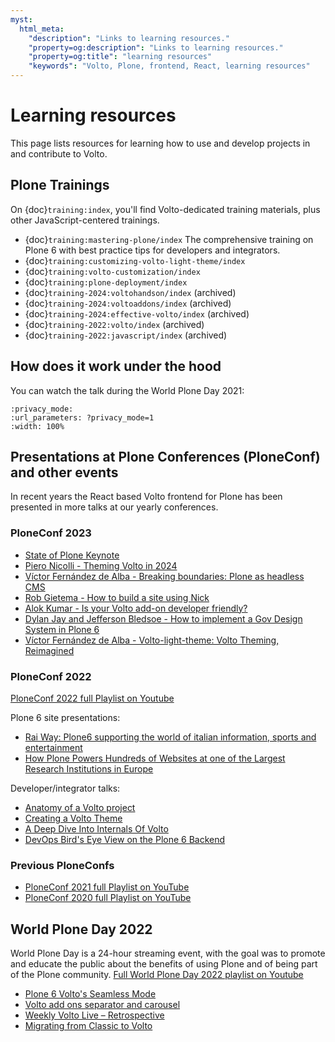 ```yaml
---
myst:
  html_meta:
    "description": "Links to learning resources."
    "property=og:description": "Links to learning resources."
    "property=og:title": "learning resources"
    "keywords": "Volto, Plone, frontend, React, learning resources"
---
```


# Learning resources

This page lists resources for learning how to use and develop projects in and contribute to Volto.


## Plone Trainings

On {doc}`training:index`, you'll find Volto-dedicated training materials, plus other JavaScript-centered trainings.

-   {doc}`training:mastering-plone/index`
    The comprehensive training on Plone 6 with best practice tips for developers and integrators.
-   {doc}`training:customizing-volto-light-theme/index`
-   {doc}`training:volto-customization/index`
-   {doc}`training:plone-deployment/index`
-   {doc}`training-2024:voltohandson/index` (archived)
-   {doc}`training-2024:voltoaddons/index` (archived)
-   {doc}`training-2024:effective-volto/index` (archived)
-   {doc}`training-2022:volto/index` (archived)
-   {doc}`training-2022:javascript/index` (archived)


## How does it work under the hood

You can watch the talk during the World Plone Day 2021:

```{youtube} kHec4MXH8vo
:privacy_mode:
:url_parameters: ?privacy_mode=1
:width: 100%
```


## Presentations at Plone Conferences (PloneConf) and other events

In recent years the React based Volto frontend for Plone has been presented in more talks at our yearly conferences.


### PloneConf 2023

-   [State of Plone Keynote](https://www.youtube-nocookie.com/embed/jl19wuC0wtw?list=PLGN9BI-OAQkSXMXVBXLWQAQr0AF2xM_NU&index=1&privacy_mode=1)
-   [Piero Nicolli - Theming Volto in 2024](https://www.youtube-nocookie.com/embed/LkPOsIn1jYY?list=PLGN9BI-OAQkSXMXVBXLWQAQr0AF2xM_NU&index=6&privacy_mode=1)
-   [Víctor Fernández de Alba - Breaking boundaries: Plone as headless CMS](https://www.youtube-nocookie.com/embed/43LVtjYyo28?list=PLGN9BI-OAQkSXMXVBXLWQAQr0AF2xM_NU&index=7&privacy_mode=1)
-   [Rob Gietema - How to build a site using Nick](https://www.youtube-nocookie.com/embed/ZbdYvNAnamM?list=PLGN9BI-OAQkSXMXVBXLWQAQr0AF2xM_NU&index=18&privacy_mode=1)
-   [Alok Kumar - Is your Volto add-on developer friendly?](https://www.youtube-nocookie.com/embed/E6fH3NhR2Hc?list=PLGN9BI-OAQkSXMXVBXLWQAQr0AF2xM_NU&index=20&privacy_mode=1)
-   [Dylan Jay and Jefferson Bledsoe - How to implement a Gov Design System in Plone 6](https://www.youtube-nocookie.com/embed/_XmKc7jNIE8?list=PLGN9BI-OAQkSXMXVBXLWQAQr0AF2xM_NU&index=25&privacy_mode=1)
-   [Víctor Fernández de Alba - Volto-light-theme: Volto Theming, Reimagined](https://www.youtube-nocookie.com/embed/t2X2NO62J-8)


### PloneConf 2022

[PloneConf 2022 full Playlist on Youtube](https://www.youtube-nocookie.com/embed/playlist?list=PLGN9BI-OAQkQxqQcCZeJefMC8XlA_qv3Z&privacy_mode=1)

Plone 6 site presentations:

-   [Rai Way: Plone6 supporting the world of italian information, sports and entertainment](https://www.youtube-nocookie.com/embed/hHHGlSjf5O4?list=PLGN9BI-OAQkQxqQcCZeJefMC8XlA_qv3Z&privacy_mode=1)
-   [How Plone Powers Hundreds of Websites at one of the Largest Research Institutions in Europe](https://www.youtube-nocookie.com/embed/bxWt-GEmPcc?list=PLGN9BI-OAQkQxqQcCZeJefMC8XlA_qv3Z&privacy_mode=1)

Developer/integrator talks:

-   [Anatomy of a Volto project](https://www.youtube-nocookie.com/embed/JtNufyFlgc8?list=PLGN9BI-OAQkQxqQcCZeJefMC8XlA_qv3Z&privacy_mode=1)
-   [Creating a Volto Theme](https://www.youtube-nocookie.com/embed/AMHN74Jr27Y?list=PLGN9BI-OAQkQxqQcCZeJefMC8XlA_qv3Z&privacy_mode=1)
-   [A Deep Dive Into Internals Of Volto](https://www.youtube-nocookie.com/embed/sMeTDRgp3uI?list=PLGN9BI-OAQkQxqQcCZeJefMC8XlA_qv3Z&privacy_mode=1)
-   [DevOps Bird's Eye View on the Plone 6 Backend](https://www.youtube-nocookie.com/embed/L5PvGwWC9P4?list=PLGN9BI-OAQkQxqQcCZeJefMC8XlA_qv3Z&privacy_mode=1)


### Previous PloneConfs

-   [PloneConf 2021 full Playlist on YouTube](https://www.youtube-nocookie.com/embed/playlist?list=PLGN9BI-OAQkQDLQinBwdEXpebDTQCwdGi&privacy_mode=1)
-   [PloneConf 2020 full Playlist on YouTube](https://www.youtube-nocookie.com/embed/playlist?list=PLGN9BI-OAQkTJPayNdKIZ8lLDm5RVOLV3&privacy_mode=1)


## World Plone Day 2022

World Plone Day is a 24-hour streaming event, with the goal was to promote and educate the public about the benefits of using Plone and of being part of the Plone community. [Full World Plone Day 2022 playlist on Youtube](https://www.youtube-nocookie.com/embed/playlist?list=PLGN9BI-OAQkQmEqf6O8jeyoFY1b2hD1uL&privacy_mode=1)

-   [Plone 6 Volto's Seamless Mode](https://www.youtube-nocookie.com/embed/Mj8pHRBls-w?list=PLGN9BI-OAQkQmEqf6O8jeyoFY1b2hD1uL&privacy_mode=1)
-   [Volto add ons separator and carousel](https://www.youtube-nocookie.com/embed/eyTMI5TYcVg?list=PLGN9BI-OAQkQmEqf6O8jeyoFY1b2hD1uL&privacy_mode=1)
-   [Weekly Volto Live – Retrospective](https://www.youtube-nocookie.com/embed/WT6OjkSrB20?list=PLGN9BI-OAQkQmEqf6O8jeyoFY1b2hD1uL&privacy_mode=1)
-   [Migrating from Classic to Volto](https://www.youtube-nocookie.com/embed/09fg456T90s?list=PLGN9BI-OAQkQmEqf6O8jeyoFY1b2hD1uL&privacy_mode=1)
